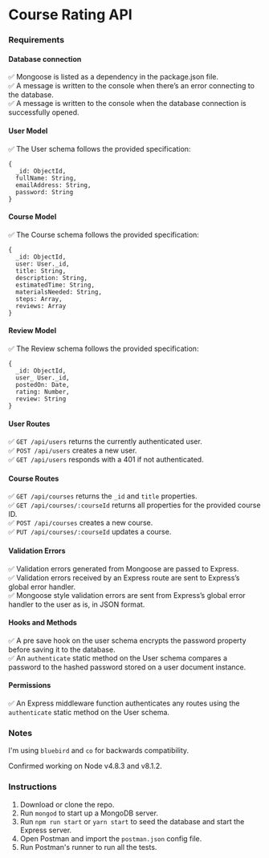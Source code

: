 # Course Rating API

### Requirements

#### Database connection
:white_check_mark: Mongoose is listed as a dependency in the package.json file.  
:white_check_mark: A message is written to the console when there’s an error connecting to the database.  
:white_check_mark: A message is written to the console when the database connection is successfully opened.

#### User Model
:white_check_mark: The User schema follows the provided specification:

```
{
  _id: ObjectId,
  fullName: String,
  emailAddress: String,
  password: String
}
```

#### Course Model
:white_check_mark: The Course schema follows the provided specification:

```
{
  _id: ObjectId,
  user: User._id,
  title: String,
  description: String,
  estimatedTime: String,
  materialsNeeded: String,
  steps: Array,
  reviews: Array
}
```

#### Review Model
:white_check_mark: The Review schema follows the provided specification:

```
{
  _id: ObjectId,
  user_ User._id,
  postedOn: Date,
  rating: Number,
  review: String
}
```

#### User Routes
:white_check_mark: `GET /api/users` returns the currently authenticated user.  
:white_check_mark: `POST /api/users` creates a new user.  
:white_check_mark: `GET /api/users` responds with a 401 if not authenticated.

#### Course Routes
:white_check_mark: `GET /api/courses` returns the `_id` and `title` properties.  
:white_check_mark: `GET /api/courses/:courseId` returns all properties for the provided course ID.  
:white_check_mark: `POST /api/courses` creates a new course.  
:white_check_mark: `PUT /api/courses/:courseId` updates a course.

#### Validation Errors
:white_check_mark: Validation errors generated from Mongoose are passed to Express.  
:white_check_mark: Validation errors received by an Express route are sent to Express’s global error handler.  
:white_check_mark: Mongoose style validation errors are sent from Express’s global error handler to the user as is, in JSON format.

#### Hooks and Methods
:white_check_mark: A pre save hook on the user schema encrypts the password property before saving it to the database.  
:white_check_mark: An `authenticate` static method on the User schema compares a password to the hashed password stored on a user document instance.

#### Permissions
:white_check_mark: An Express middleware function authenticates any routes using the `authenticate` static method on the User schema.

### Notes
I'm using `bluebird` and `co` for backwards compatibility.  

Confirmed working on Node v4.8.3 and v8.1.2.

### Instructions
1. Download or clone the repo.
2. Run `mongod` to start up a MongoDB server.
3. Run `npm run start` or `yarn start` to seed the database and start the Express server.
4. Open Postman and import the `postman.json` config file.
5. Run Postman's runner to run all the tests.

